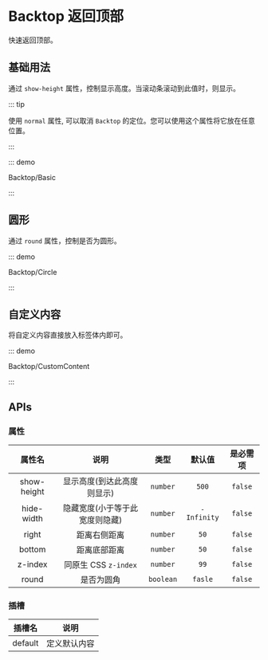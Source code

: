 # Backtop 返回顶部

快速返回顶部。

## 基础用法

通过 `show-height` 属性，控制显示高度。当滚动条滚动到此值时，则显示。

::: tip

使用 `normal` 属性, 可以取消 `Backtop` 的定位。您可以使用这个属性将它放在任意位置。

:::

::: demo

Backtop/Basic

:::

## 圆形

通过 `round` 属性，控制是否为圆形。

::: demo

Backtop/Circle

:::

## 自定义内容

将自定义内容直接放入标签体内即可。

::: demo

Backtop/CustomContent

:::

## APIs

### 属性

| 属性名 | 说明 | 类型 | 默认值 | 是必需项 |
| :---: | :---: | :---: | :---: | :---: |
| show-height | 显示高度(到达此高度则显示) | `number` | `500` | `false` |
| hide-width | 隐藏宽度(小于等于此宽度则隐藏) | `number` | `-Infinity` | `false` |
| right | 距离右侧距离 | `number` | `50` | `false` |
| bottom | 距离底部距离 | `number` | `50` | `false` |
| z-index | 同原生 CSS `z-index` | `number` | `99` | `false` |
| round | 是否为圆角 | `boolean` | `fasle` | `false` |

### 插槽

| 插槽名 | 说明 |
| :---: | :---: |
| default | 定义默认内容 |